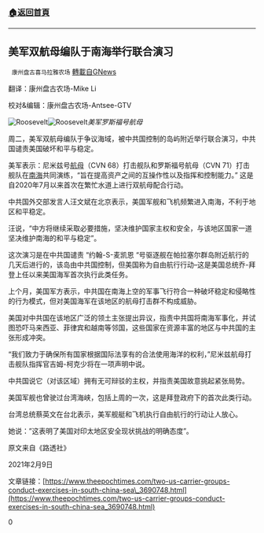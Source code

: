 ###  [:house:返回首頁](https://github.com/ourhimalayas/txt)
---

## 美军双航母编队于南海举行联合演习
` 康州盘古喜马拉雅农场` [轉載自GNews](https://gnews.org/zh-hans/900103/)

翻译：康州盘古农场-Mike Li

校对&编辑：康州盘古农场-Antsee-GTV

![Roosevelt]()![Roosevelt](https://gnews.org/wp-content/uploads/2021/02/Screen-Shot-2021-02-10-at-19.52.10.png)*美军罗斯福号航母*

周二，美军双航母编队于争议海域，被中共国控制的岛屿附近举行联合演习，中共国谴责美国破坏和平与稳定。

美军表示：尼米兹号[航母](https://www.epochtimes.com/gb/tag/%25E8%2588%25AA%25E6%25AF%258D.html)（CVN 68）打击舰队和罗斯福号航母（CVN 71）打击舰队在[南海](https://www.epochtimes.com/gb/tag/%25E5%258D%2597%25E6%25B5%25B7.html)共同演练，“旨在提高资产之间的互操作性以及指挥和控制能力。” 这是自2020年7月以来首次在繁忙水道上进行双航母配合行动。

中共国外交部发言人汪文斌在北京表示，美国军舰和飞机频繁进入南海，不利于地区和平稳定。

汪说，“中方将继续采取必要措施，坚决维护国家主权和安全，与该地区国家一道坚决维护南海的和平与稳定”。

这次演习是在中共国谴责 “约翰-S-麦凯恩 “号驱逐舰在帕拉塞尔群岛附近航行的几天后进行的，该岛由中共国控制，但美国称为自由航行行动–这是美国总统乔-拜登上任以来美国海军首次执行此类任务。

上个月，美国军方表示，中共国在南海上空的军事飞行符合一种破坏稳定和侵略性的行为模式，但对美国海军在该地区的航母打击群不构成威胁。

美国对中共国在该地区广泛的领土主张提出异议，指责中共国将南海军事化，并试图恐吓马来西亚、菲律宾和越南等邻国，这些国家在资源丰富的地区与中共国的主张形成冲突。

“我们致力于确保所有国家根据国际法享有的合法使用海洋的权利，”尼米兹航母打击舰队指挥官吉姆-柯克少将在一项声明中说。

中共国说它（对该区域）拥有无可辩驳的主权，并指责美国故意挑起紧张局势。

美国军舰也曾驶过台湾海峡，包括上周的一次，这是拜登政府下的首次此类行动。

台湾总统蔡英文在台北表示，美军舰艇和飞机执行自由航行的行动让人放心。

她说：”这表明了美国对印太地区安全现状挑战的明确态度”。

原文来自《路透社》

2021年2月9日

文章链接：[https://www.theepochtimes.com/two-us-carrier-groups-conduct-exercises-in-south-china-sea\_3690748.html](https://www.theepochtimes.com/two-us-carrier-groups-conduct-exercises-in-south-china-sea_3690748.html)



0
